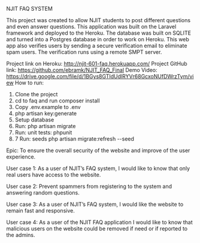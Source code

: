NJIT FAQ SYSTEM

This project was created to allow NJIT students to post different questions and even answer questions. This application was built on the Laravel framework and deployed to the Heroku. The database was built on SQLITE and turned into a Postgres database in order to work on Heroku. This web app also verifies users by sending a secure verification email to eliminate spam users. The verification runs using a remote SMPT server. 

Project link on Heroku: http://njit-601-faq.herokuapp.com/
Project GitHub link: https://github.com/ebramk/NJIT_FAQ_Final
Demo Video: https://drive.google.com/file/d/1BGys8GTIdUdlRYVr68GcxoNUfDWrzTym/view
How to run: 
1.	Clone the project 
2.	cd to faq and run composer install
3.	Copy .env.example to .env
4.	php artisan key:generate
5.	Setup database 
6.	Run: php artisan migrate
7.	Run: unit tests: phpunit
8.	7 Run: seeds php artisan migrate:refresh --seed


Epic:  To ensure the overall security of the website and improve of the user experience.

User case 1: As a user of NJIT’s FAQ system, I would like to know that only real users have access to the website. 

User case 2: Prevent spammers from registering to the system and answering random questions. 

User case 3: As a user of NJIT’s FAQ system, I would like the website to remain fast and responsive. 

User case 4: As a user of the NJIT FAQ application I would like to know that malicious users on the website could be removed if need or if reported to the admins.
 

